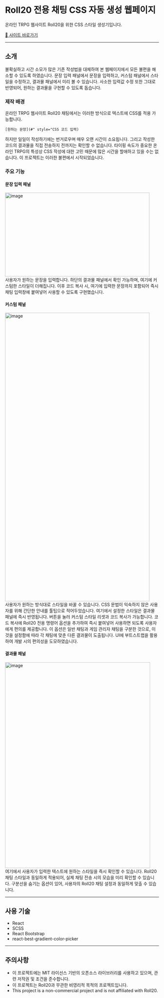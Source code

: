 # Roll20 전용 채팅 CSS 자동 생성 웹페이지
온라인 TRPG 웹사이트 Roll20을 위한 CSS 스타일 생성기입니다.

[🔗 사이트 바로가기](https://make-roll-kku.pages.dev/)

---
## 소개
불확실하고 시간 소모가 많은 기존 작성법을 대체하여 본 웹페이지에서 모든 불편을 해소할 수 있도록 하였습니다.
문장 입력 패널에서 문장을 입력하고, 커스텀 패널에서 스타일을 수정하고, 결과물 패널에서 미리 볼 수 있습니다.
사소한 입력값 수정 또한 그대로 반영되어, 원하는 결과물을 구현할 수 있도록 돕습니다.

### 제작 배경
온라인 TRPG 웹사이트 Roll20 채팅에서는 이러한 방식으로 텍스트에 CSS를 적용 가능합니다.
```
[원하는 문장](#" style="CSS 코드 입력)
```
하지만 일일이 작성하기에는 번거로우며 매우 오랜 시간이 소요됩니다.
그리고 작성한 코드의 결과물을 직접 전송하지 전까지는 확인할 수 없습니다.
타이핑 속도가 중요한 온라인 TRPG의 특성상 CSS 작성에 대한 고민 때문에 많은 시간을 할애하고 있을 수는 없습니다.
이 프로젝트는 이러한 불편에서 시작되었습니다.

### 주요 기능
#### 문장 입력 패널
<img width="473" height="274" alt="image" src="https://github.com/user-attachments/assets/f393d4da-01e5-472f-b86c-09938c09057b" /> <br/>
사용자가 원하는 문장을 입력합니다. 하단의 결과물 패널에서 확인 가능하며, 여기에 커스텀한 스타일이 더해집니다.
이후 코드 복사 시, 여기에 입력한 문장까지 포함되어 즉시 채팅 입력창에 붙여넣어 사용할 수 있도록 구현했습니다.

#### 커스텀 패널
<img width="473" height="942" alt="image" src="https://github.com/user-attachments/assets/3caa2543-ecd9-4793-baa7-d3ca5bcd1e81" /> <br/>
사용자가 원하는 방식대로 스타일을 바꿀 수 있습니다. CSS 문법이 익숙하지 않은 사용자를 위해 간단한 안내를 툴팁으로 적어두었습니다. 여기에서 설정한 스타일은 결과물 패널에 즉시 반영됩니다.
버튼을 눌러 커스텀 스타일 리셋과 코드 복사가 가능합니다.
코드 복사에 Roll20 전용 명령어 옵션을 추가하여 즉시 붙여넣어 사용하면 되도록 사용자에게 편의를 제공합니다. 이 옵션은 일반 채팅과 게임 관리자 채팅을 구분한 것으로, 이것을 설정함에 따라 각 채팅에 맞춘 다른 결과물이 도출됩니다.
UI에 부트스트랩을 활용하여 개발 시의 편의성을 도모하였습니다.

#### 결과물 패널
<img width="475" height="672" alt="image" src="https://github.com/user-attachments/assets/ad54143b-1335-4185-aa1c-ad77b71717f2" /> <br/>
여기에서 사용자가 입력한 텍스트에 원하는 스타일을 즉시 확인할 수 있습니다. Roll20 채팅 스타일과 동일하게 적용되어, 실제 채팅 전송 시의 모습을 미리 확인할 수 있습니다.
구분선을 숨기는 옵션이 있어, 사용자의 Roll20 채팅 설정과 동일하게 맞출 수 있습니다.

---

## 사용 기술
- React
- SCSS
- React Bootstrap
- react-best-gradient-color-picker

---

## 주의사항
- 이 프로젝트에는 MIT 라이선스 기반의 오픈소스 라이브러리를 사용하고 있으며, 관련 저작권 및 조건을 준수합니다.
- 이 프로젝트는 Roll20과 무관한 비영리적 목적의 프로젝트입니다.
- This project is a non-commercial project and is not affiliated with Roll20.
